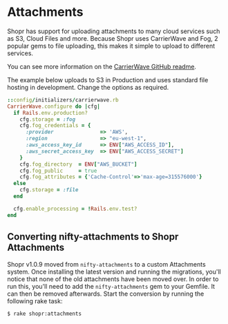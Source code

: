 # Attachments

Shopr has support for uploading attachments to many cloud services
such as S3, Cloud Files and more. Because Shopr uses CarrierWave and Fog,
2 popular gems to file uploading, this makes it simple to upload
to different services.

You can see more information on the [CarrierWave GitHub readme](https://github.com/carrierwaveuploader/carrierwave#fog).

The example below uploads to S3 in Production and uses standard file
hosting in development. Change the options as required.

```ruby
::config/initializers/carrierwave.rb
CarrierWave.configure do |cfg|
  if Rails.env.production?
    cfg.storage = :fog
    cfg.fog_credentials = {
      :provider               => 'AWS',
      :region                 => "eu-west-1",
      :aws_access_key_id      => ENV["AWS_ACCESS_ID"],
      :aws_secret_access_key  => ENV["AWS_ACCESS_SECRET"]
    }
    cfg.fog_directory  = ENV["AWS_BUCKET"]
    cfg.fog_public     = true
    cfg.fog_attributes = {'Cache-Control'=>'max-age=315576000'}
  else
    cfg.storage = :file
  end

  cfg.enable_processing = !Rails.env.test?
end
```

## Converting nifty-attachments to Shopr Attachments

Shopr v1.0.9 moved from `nifty-attachments` to a custom Attachments system.
Once installing the latest version and running the migrations, you'll notice 
that none of the old attachments have been moved over. In order to run this, you'll
need to add the `nifty-attachments` gem to your Gemfile. It can then be
removed afterwards. Start the conversion by running the following rake task:

```bash
$ rake shopr:attachments
```
